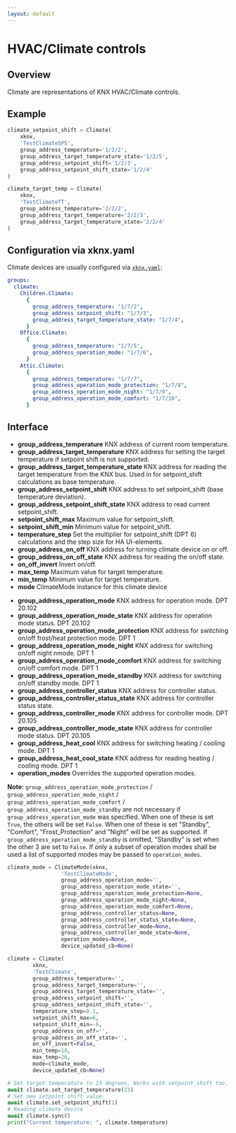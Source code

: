 ```yaml
---
layout: default
---
```


# [](#header-1)HVAC/Climate controls

## [](#header-2)Overview

Climate are representations of KNX HVAC/Climate controls.

## [](#header-2)Example

```python
climate_setpoint_shift = Climate(
    xknx,
    'TestClimateSPS',
    group_address_temperature='1/2/2',
    group_address_target_temperature_state='1/2/5',
    group_address_setpoint_shift='1/2/3',
    group_address_setpoint_shift_state='1/2/4'
)

climate_target_temp = Climate(
    xknx,
    'TestClimateTT',
    group_address_temperature='2/2/2',
    group_address_target_temperature='2/2/3',
    group_address_target_temperature_state='2/2/4'
)
```

## [](#header-2)Configuration via **xknx.yaml**

Climate devices are usually configured via [`xknx.yaml`](/configuration):

```yaml
groups:
  climate:
    Children.Climate:
      {
        group_address_temperature: "1/7/2",
        group_address_setpoint_shift: "1/7/3",
        group_address_target_temperature_state: "1/7/4",
      }
    Office.Climate:
      {
        group_address_temperature: "1/7/5",
        group_address_operation_mode: "1/7/6",
      }
    Attic.Climate:
      {
        group_address_temperature: "1/7/7",
        group_address_operation_mode_protection: "1/7/8",
        group_address_operation_mode_night: "1/7/9",
        group_address_operation_mode_comfort: "1/7/10",
      }
```

## [](#header-2)Interface

- **group_address_temperature** KNX address of current room temperature.
- **group_address_target_temperature** KNX address for setting the target temperature if setpoint shift is not supported.
- **group_address_target_temperature_state** KNX address for reading the target temperature from the KNX bus. Used in for setpoint_shift calculations as base temperature.
- **group_address_setpoint_shift** KNX address to set setpoint_shift (base temperature deviation).
- **group_address_setpoint_shift_state** KNX address to read current setpoint_shift.
- **setpoint_shift_max** Maximum value for setpoint_shift.
- **setpoint_shift_min** Minimum value for setpoint_shift.
- **temperature_step** Set the multiplier for setpoint_shift (DPT 6) calculations and the step size for HA UI-elements.
- **group_address_on_off** KNX address for turning climate device on or off.
- **group_address_on_off_state** KNX address for reading the on/off state.
- **on_off_invert** Invert on/off.
- **max_temp** Maximum value for target temperature.
- **min_temp** Minimum value for target temperature.
- **mode** ClimateMode instance for this climate device

* **group_address_operation_mode** KNX address for operation mode. DPT 20.102
* **group_address_operation_mode_state** KNX address for operation mode status. DPT 20.102
* **group_address_operation_mode_protection** KNX address for switching on/off frost/heat protection mode. DPT 1
* **group_address_operation_mode_night** KNX address for switching on/off night nmode. DPT 1
* **group_address_operation_mode_comfort** KNX address for switching on/off comfort mode. DPT 1
* **group_address_operation_mode_standby** KNX address for switching on/off standby mode. DPT 1
* **group_address_controller_status** KNX address for controller status.
* **group_address_controller_status_state** KNX address for controller status state.
* **group_address_controller_mode** KNX address for controller mode. DPT 20.105
* **group_address_controller_mode_state** KNX address for controller mode status. DPT 20.105
* **group_address_heat_cool** KNX address for switching heating / cooling mode. DPT 1
* **group_address_heat_cool_state** KNX address for reading heating / cooling mode. DPT 1
* **operation_modes** Overrides the supported operation modes.

**Note:** `group_address_operation_mode_protection` / `group_address_operation_mode_night` / `group_address_operation_mode_comfort` / `group_address_operation_mode_standby` are not necessary if `group_address_operation_mode` was specified. When one of these is set `True`, the others will be set `False`. When one of these is set "Standby", "Comfort", "Frost_Protection" and "Night" will be set as supported. If `group_address_operation_mode_standby` is omitted, "Standby" is set when the other 3 are set to `False`.
If only a subset of operation modes shall be used a list of supported modes may be passed to `operation_modes`.

```python
climate_mode = ClimateMode(xknx,
                 'TestClimateMode',
                 group_address_operation_mode='',
                 group_address_operation_mode_state='',
                 group_address_operation_mode_protection=None,
                 group_address_operation_mode_night=None,
                 group_address_operation_mode_comfort=None,
                 group_address_controller_status=None,
                 group_address_controller_status_state=None,
                 group_address_controller_mode=None,
                 group_address_controller_mode_state=None,
                 operation_modes=None,
                 device_updated_cb=None)

climate = Climate(
        xknx,
        'TestClimate',
        group_address_temperature='',
        group_address_target_temperature='',
        group_address_target_temperature_state='',
        group_address_setpoint_shift='',
        group_address_setpoint_shift_state='',
        temperature_step=0.1,
        setpoint_shift_max=6,
        setpoint_shift_min=-6,
        group_address_on_off='',
        group_address_on_off_state='',
        on_off_invert=False,
        min_temp=18,
        max_temp=26,
        mode=climate_mode,
        device_updated_cb=None)

# Set target temperature to 23 degrees. Works with setpoint_shift too.
await climate.set_target_temperature(23)
# Set new setpoint shift value.
await climate.set_setpoint_shift(1)
# Reading climate device
await climate.sync()
print("Current temperature: ", climate.temperature)
```

